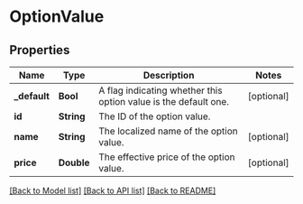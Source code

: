 # OptionValue

## Properties
Name | Type | Description | Notes
------------ | ------------- | ------------- | -------------
**_default** | **Bool** | A flag indicating whether this option value is the default one. | [optional] 
**id** | **String** | The ID of the option value. | 
**name** | **String** | The localized name of the option value. | [optional] 
**price** | **Double** | The effective price of the option value. | [optional] 

[[Back to Model list]](../README.md#documentation-for-models) [[Back to API list]](../README.md#documentation-for-api-endpoints) [[Back to README]](../README.md)



